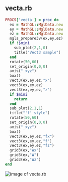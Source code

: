 
## vecta.rb

```ruby
PROCS['vecta'] = proc do
  ex = MathGL::MglData.new
  ey = MathGL::MglData.new
  ez = MathGL::MglData.new
  mgls_prepare3v(ex,ey,ez)
  if !$mini
    sub_plot(2,1,0)
    title("Vect3 sample")
  end
  rotate(50,60)
  set_origin(0,0,0)
  axis("_xyz")
  box()
  vect3(ex,ey,ez,"x")
  vect3(ex,ey,ez)
  vect3(ex,ey,ez,"z")
  if $mini
    return
  end
  sub_plot(2,1,1)
  title("'f' style")
  rotate(50,60)
  set_origin(0,0,0)
  axis("_xyz")
  box()
  vect3(ex,ey,ez,"fx")
  vect3(ex,ey,ez,"f")
  vect3(ex,ey,ez,"fz")
  grid3(ex,"Wx")
  grid3(ex,"W")
  grid3(ex,"Wz")
end


```
![image of vecta.rb](https://raw.github.com/masa16/ruby-mathgl-sample/master/samples/vecta/vecta.png)

